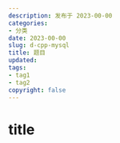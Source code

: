 ```yaml
---
description: 发布于 2023-00-00
categories:
- 分类
date: 2023-00-00
slug: d-cpp-mysql
title: 题目
updated: 
tags: 
- tag1
- tag2
copyright: false
---
```


# title